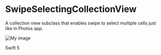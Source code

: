 # SwipeSelectingCollectionView
A collection view subclass that enables swipe to select multiple cells just like in Photos app.

![My image](https://imgur.com/a/BveyksJ.png)

Swift 5
